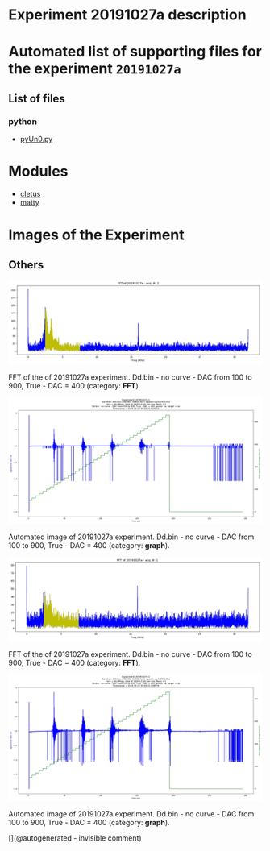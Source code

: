 # Experiment 20191027a description





# Automated list of supporting files for the __experiment `20191027a`__

## List of files

### python

* [pyUn0.py](/matty/20191027a/pyUn0.py)





# Modules

* [cletus](/retired/cletus/)
* [matty](/matty/)




# Images of the Experiment

## Others

![](/matty/20191027a/images/20191027a-2-fft.jpg)

FFT of the of 20191027a experiment. Dd.bin - no curve - DAC from 100 to 900, True - DAC = 400 (category: __FFT__).

![](/matty/20191027a/images/20191027a-1.jpg)

Automated image of 20191027a experiment. Dd.bin - no curve - DAC from 100 to 900, True - DAC = 400 (category: __graph__).

![](/matty/20191027a/images/20191027a-1-fft.jpg)

FFT of the of 20191027a experiment. Dd.bin - no curve - DAC from 100 to 900, True - DAC = 400 (category: __FFT__).

![](/matty/20191027a/images/20191027a-2.jpg)

Automated image of 20191027a experiment. Dd.bin - no curve - DAC from 100 to 900, True - DAC = 400 (category: __graph__).










[](@autogenerated - invisible comment)
